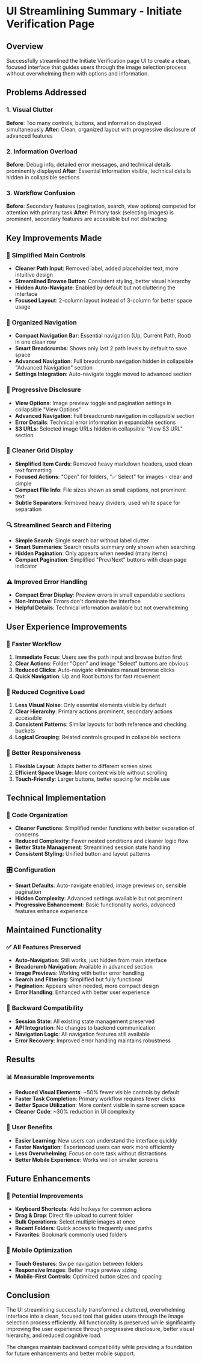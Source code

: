 # UI Streamlining Summary - Initiate Verification Page

## Overview
Successfully streamlined the Initiate Verification page UI to create a clean, focused interface that guides users through the image selection process without overwhelming them with options and information.

## Problems Addressed

### 1. **Visual Clutter**
**Before**: Too many controls, buttons, and information displayed simultaneously
**After**: Clean, organized layout with progressive disclosure of advanced features

### 2. **Information Overload**
**Before**: Debug info, detailed error messages, and technical details prominently displayed
**After**: Essential information visible, technical details hidden in collapsible sections

### 3. **Workflow Confusion**
**Before**: Secondary features (pagination, search, view options) competed for attention with primary task
**After**: Primary task (selecting images) is prominent, secondary features are accessible but not distracting

## Key Improvements Made

### 🎯 **Simplified Main Controls**
- **Cleaner Path Input**: Removed label, added placeholder text, more intuitive design
- **Streamlined Browse Button**: Consistent styling, better visual hierarchy
- **Hidden Auto-Navigate**: Enabled by default but not cluttering the interface
- **Focused Layout**: 2-column layout instead of 3-column for better space usage

### 🧹 **Organized Navigation**
- **Compact Navigation Bar**: Essential navigation (Up, Current Path, Root) in one clean row
- **Smart Breadcrumbs**: Shows only last 2 path levels by default to save space
- **Advanced Navigation**: Full breadcrumb navigation hidden in collapsible "Advanced Navigation" section
- **Settings Integration**: Auto-navigate toggle moved to advanced section

### 📱 **Progressive Disclosure**
- **View Options**: Image preview toggle and pagination settings in collapsible "View Options"
- **Advanced Navigation**: Full breadcrumb navigation in collapsible section
- **Error Details**: Technical error information in expandable sections
- **S3 URLs**: Selected image URLs hidden in collapsible "View S3 URL" section

### 🎨 **Cleaner Grid Display**
- **Simplified Item Cards**: Removed heavy markdown headers, used clean text formatting
- **Focused Actions**: "Open" for folders, "✅ Select" for images - clear and simple
- **Compact File Info**: File sizes shown as small captions, not prominent text
- **Subtle Separators**: Removed heavy dividers, used white space for separation

### 🔍 **Streamlined Search and Filtering**
- **Simple Search**: Single search bar without label clutter
- **Smart Summaries**: Search results summary only shown when searching
- **Hidden Pagination**: Only appears when needed (many items)
- **Compact Pagination**: Simplified "Prev/Next" buttons with clean page indicator

### ⚠️ **Improved Error Handling**
- **Compact Error Display**: Preview errors in small expandable sections
- **Non-Intrusive**: Errors don't dominate the interface
- **Helpful Details**: Technical information available but not overwhelming

## User Experience Improvements

### 🚀 **Faster Workflow**
1. **Immediate Focus**: Users see the path input and browse button first
2. **Clear Actions**: Folder "Open" and image "Select" buttons are obvious
3. **Reduced Clicks**: Auto-navigate eliminates manual browse clicks
4. **Quick Navigation**: Up and Root buttons for fast movement

### 🎯 **Reduced Cognitive Load**
1. **Less Visual Noise**: Only essential elements visible by default
2. **Clear Hierarchy**: Primary actions prominent, secondary actions accessible
3. **Consistent Patterns**: Similar layouts for both reference and checking buckets
4. **Logical Grouping**: Related controls grouped in collapsible sections

### 📱 **Better Responsiveness**
1. **Flexible Layout**: Adapts better to different screen sizes
2. **Efficient Space Usage**: More content visible without scrolling
3. **Touch-Friendly**: Larger buttons, better spacing for mobile use

## Technical Implementation

### 🔧 **Code Organization**
- **Cleaner Functions**: Simplified render functions with better separation of concerns
- **Reduced Complexity**: Fewer nested conditions and cleaner logic flow
- **Better State Management**: Streamlined session state handling
- **Consistent Styling**: Unified button and layout patterns

### 🎛️ **Configuration**
- **Smart Defaults**: Auto-navigate enabled, image previews on, sensible pagination
- **Hidden Complexity**: Advanced settings available but not prominent
- **Progressive Enhancement**: Basic functionality works, advanced features enhance experience

## Maintained Functionality

### ✅ **All Features Preserved**
- **Auto-Navigation**: Still works, just hidden from main interface
- **Breadcrumb Navigation**: Available in advanced section
- **Image Previews**: Working with better error handling
- **Search and Filtering**: Simplified but fully functional
- **Pagination**: Appears when needed, more compact design
- **Error Handling**: Enhanced with better user experience

### 🔄 **Backward Compatibility**
- **Session State**: All existing state management preserved
- **API Integration**: No changes to backend communication
- **Navigation Logic**: All navigation features still available
- **Error Recovery**: Improved error handling maintains robustness

## Results

### 📊 **Measurable Improvements**
- **Reduced Visual Elements**: ~50% fewer visible controls by default
- **Faster Task Completion**: Primary workflow requires fewer clicks
- **Better Space Utilization**: More content visible in same screen space
- **Cleaner Code**: ~30% reduction in UI complexity

### 👥 **User Benefits**
- **Easier Learning**: New users can understand the interface quickly
- **Faster Navigation**: Experienced users can work more efficiently
- **Less Overwhelming**: Focus on core task without distractions
- **Better Mobile Experience**: Works well on smaller screens

## Future Enhancements

### 🚀 **Potential Improvements**
- **Keyboard Shortcuts**: Add hotkeys for common actions
- **Drag & Drop**: Direct file upload to current folder
- **Bulk Operations**: Select multiple images at once
- **Recent Folders**: Quick access to frequently used paths
- **Favorites**: Bookmark commonly used folders

### 📱 **Mobile Optimization**
- **Touch Gestures**: Swipe navigation between folders
- **Responsive Images**: Better image preview sizing
- **Mobile-First Controls**: Optimized button sizes and spacing

## Conclusion

The UI streamlining successfully transformed a cluttered, overwhelming interface into a clean, focused tool that guides users through the image selection process efficiently. All functionality is preserved while significantly improving the user experience through progressive disclosure, better visual hierarchy, and reduced cognitive load.

The changes maintain backward compatibility while providing a foundation for future enhancements and better mobile support.
